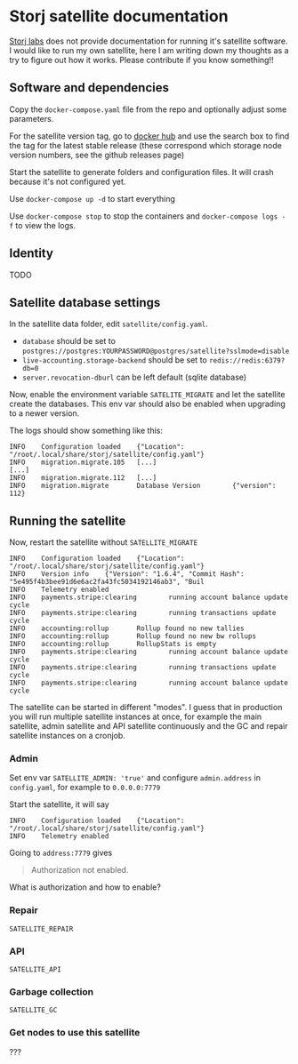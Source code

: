 # Storj satellite documentation

[Storj labs](https://storj.io) does not provide documentation for running it's satellite software. I would like to run my own satellite, here I am writing down my thoughts as a try to figure out how it works. Please contribute if you know something!!

## Software and dependencies

Copy the `docker-compose.yaml` file from the repo and optionally adjust some parameters.

For the satellite version tag, go to [docker hub](https://hub.docker.com/r/storjlabs/satellite/tags) and use the search box to find the tag for the latest stable release (these correspond which storage node version numbers, see the github releases page)

Start the satellite to generate folders and configuration files. It will crash because it's not configured yet.

Use `docker-compose up -d` to start everything

Use `docker-compose stop` to stop the containers and `docker-compose logs -f` to view the logs.

## Identity

TODO

## Satellite database settings

In the satellite data folder, edit `satellite/config.yaml`.

* `database` should be set to `postgres://postgres:YOURPASSWORD@postgres/satellite?sslmode=disable`
* `live-accounting.storage-backend` should be set to `redis://redis:6379?db=0`
* `server.revocation-dburl` can be left default (sqlite database)

Now, enable the environment variable `SATELITE_MIGRATE` and let the satellite create the databases. This env var should also be enabled when upgrading to a newer version.

The logs should show something like this:

```log
INFO    Configuration loaded    {"Location": "/root/.local/share/storj/satellite/config.yaml"}
INFO    migration.migrate.105   [...]
[...]
INFO    migration.migrate.112   [...]
INFO    migration.migrate       Database Version        {"version": 112}
```

## Running the satellite

Now, restart the satellite without `SATELLITE_MIGRATE`

```log
INFO    Configuration loaded    {"Location": "/root/.local/share/storj/satellite/config.yaml"}
INFO    Version info    {"Version": "1.6.4", "Commit Hash": "5e495f4b3bee91d6e6ac2fa43fc5034192146ab3", "Buil
INFO    Telemetry enabled
INFO    payments.stripe:clearing        running account balance update cycle
INFO    payments.stripe:clearing        running transactions update cycle
INFO    accounting:rollup       Rollup found no new tallies
INFO    accounting:rollup       Rollup found no new bw rollups
INFO    accounting:rollup       RollupStats is empty
INFO    payments.stripe:clearing        running account balance update cycle
INFO    payments.stripe:clearing        running transactions update cycle
INFO    payments.stripe:clearing        running account balance update cycle
```

The satellite can be started in different "modes". I guess that in production you will run multiple satellite instances at once, for example the main satellite, admin satellite and API satellite continuously and the GC and repair satellite instances on a cronjob.

### Admin

Set env var `SATELLITE_ADMIN: 'true'` and configure `admin.address` in `config.yaml`, for example to `0.0.0.0:7779`

Start the satellite, it will say

```log
INFO    Configuration loaded    {"Location": "/root/.local/share/storj/satellite/config.yaml"}
INFO    Telemetry enabled
```

Going to `address:7779` gives

> Authorization not enabled.

What is authorization and how to enable?

### Repair

`SATELLITE_REPAIR`

### API

`SATELLITE_API`

### Garbage collection

`SATELLITE_GC`

### Get nodes to use this satellite

???

<!-- ### How to "access" the satellite for users and admins?

I think there should be some web interface like europe-west-1.tardigrade.io.

Running `netstat -tulpn` in the satellite container shows

```text
Proto Recv-Q Send-Q Local Address           Foreign Address         State       PID/Program name
tcp        0      0 127.0.0.11:34287        0.0.0.0:*               LISTEN      -
tcp        0      0 127.0.0.1:37649         0.0.0.0:*               LISTEN      1/satellite
udp        0      0 127.0.0.11:37895        0.0.0.0:*                           -
```

even though config.yml has

```yaml
admin.address: 0.0.0.0:7779
server.address: 0.0.0.0:7777
server.private-address: 0.0.0.0:7778
console.address: 0.0.0.0:10100
marketing.address: 0.0.0.0:8090
``` -->
